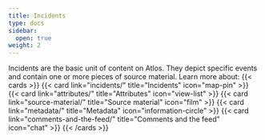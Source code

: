 ```yaml
---
title: Incidents
type: docs
sidebar:
  open: true
weight: 2
---
```


Incidents are the basic unit of content on Atlos. They depict specific events and contain one or more pieces of source material. Learn more about:
{{< cards >}} 
{{< card link="incidents/" title="Incidents" icon="map-pin" >}} 
{{< card link="attributes/" title="Attributes" icon="view-list" >}} 
{{< card link="source-material/" title="Source material" icon="film" >}} 
{{< card link="metadata/" title="Metadata" icon="information-circle" >}} 
{{< card link="comments-and-the-feed/" title="Comments and the feed" icon="chat" >}} 
{{< /cards >}}